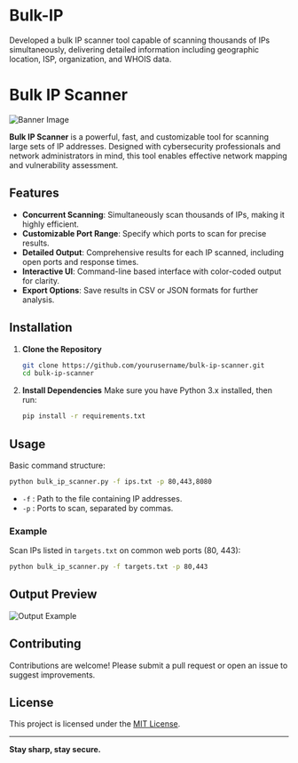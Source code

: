 # Bulk-IP
Developed a bulk IP scanner tool capable of scanning thousands of IPs simultaneously, delivering detailed information including geographic location, ISP, organization, and WHOIS data.
# Bulk IP Scanner

![Banner Image](https://example.com/banner-image)

**Bulk IP Scanner** is a powerful, fast, and customizable tool for scanning large sets of IP addresses. Designed with cybersecurity professionals and network administrators in mind, this tool enables effective network mapping and vulnerability assessment.

## Features

- **Concurrent Scanning**: Simultaneously scan thousands of IPs, making it highly efficient.
- **Customizable Port Range**: Specify which ports to scan for precise results.
- **Detailed Output**: Comprehensive results for each IP scanned, including open ports and response times.
- **Interactive UI**: Command-line based interface with color-coded output for clarity.
- **Export Options**: Save results in CSV or JSON formats for further analysis.

## Installation

1. **Clone the Repository**
   ```bash
   git clone https://github.com/yourusername/bulk-ip-scanner.git
   cd bulk-ip-scanner
   ```

2. **Install Dependencies**
   Make sure you have Python 3.x installed, then run:
   ```bash
   pip install -r requirements.txt
   ```

## Usage

Basic command structure:
```bash
python bulk_ip_scanner.py -f ips.txt -p 80,443,8080
```
- `-f` : Path to the file containing IP addresses.
- `-p` : Ports to scan, separated by commas.

### Example
Scan IPs listed in `targets.txt` on common web ports (80, 443):
```bash
python bulk_ip_scanner.py -f targets.txt -p 80,443
```

## Output Preview
![Output Example](https://example.com/output-example)

## Contributing
Contributions are welcome! Please submit a pull request or open an issue to suggest improvements.

## License
This project is licensed under the [MIT License](LICENSE).

---

**Stay sharp, stay secure.**

